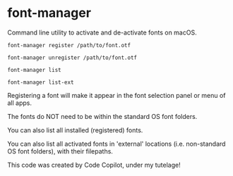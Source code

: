 # font-manager
Command line utility to activate and de-activate fonts on macOS.


    font-manager register /path/to/font.otf

    font-manager unregister /path/to/font.otf

    font-manager list

    font-manager list-ext

Registering a font will make it appear in the font selection panel or menu of all apps. 

The fonts do NOT need to be within the standard OS font folders. 

You can also list all installed (registered) fonts. 

You can also list all activated fonts in 'external' locations (i.e. non-standard OS font folders), with their filepaths.

This code was created by Code Copilot, under my tutelage! 
